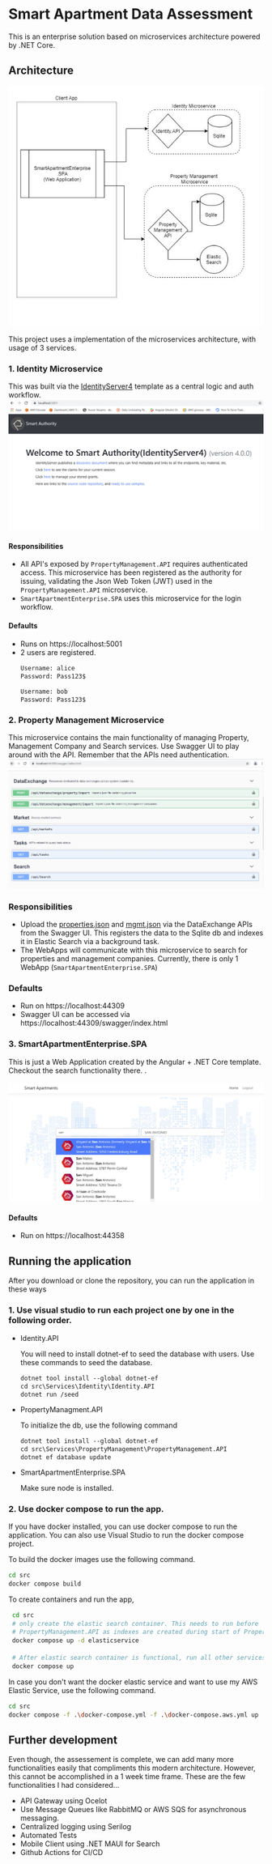 # Smart Apartment Data Assessment

This is an enterprise solution based on microservices architecture powered by .NET Core.

## Architecture

![](assets/Architecture.jpg)

This project uses a implementation of the microservices architecture, with usage of 3 services.

### 1.  Identity Microservice
This was built via the [IdentityServer4](https://identityserver4.readthedocs.io/en/latest/) template as a central logic and auth workflow. 
![](assets/identity.jpg)

#### Responsibilities

- All API's exposed by `PropertyManagement.API` requires  authenticated access. This microservice has been registered as the authority for issuing, validating the Json Web Token (JWT) used in the `PropertyManagement.API` microservice.  
- `SmartApartmentEnterprise.SPA` uses this microservice for the login workflow.
#### Defaults
 - Runs on https://localhost:5001
  - 2 users are registered. 
    ```
    Username: alice
    Password: Pass123$
    ```
    ```
    Username: bob
    Password: Pass123$
    ```

### 2. Property Management Microservice

This microservice contains the main functionality of managing Property, Management Company and Search services. Use Swagger UI to play around with the API. Remember that the APIs need authentication.
![](assets/Swagger.jpg)
### Responsibilities
- Upload the [properties.json](assets/properties.json) and [mgmt.json](assets/mgmt.json) via the DataExchange APIs from the Swagger UI. This registers the data to the Sqlite db and indexes it in Elastic Search via a background task.
- The WebApps will communicate with this microservice to search for properties and management companies. Currently, there is only 1 WebApp (`SmartApartmentEnterprise.SPA`)
### Defaults
- Run on https://localhost:44309
- Swagger UI can be accessed via https://localhost:44309/swagger/index.html


### 3. SmartApartmentEnterprise.SPA

This is just a Web Application created by the Angular + .NET Core template. Checkout the search functionality there. .

![](assets/spa.jpg)


#### Defaults
- Run on https://localhost:44358


## Running the application

After you download or clone the repository, you can run the application in these ways

### 1. Use visual studio to run each project one by one in the following order.

- Identity.API

     You will need to install dotnet-ef to seed the database with users. Use these commands to seed the database.
     ```
     dotnet tool install --global dotnet-ef
     cd src\Services\Identity\Identity.API
     dotnet run /seed
     ```
- PropertyManagment.API

    To initialize the db, use the following command
    ```
    dotnet tool install --global dotnet-ef
    cd src\Services\PropertyManagement\PropertyManagement.API
    dotnet ef database update
    ```
- SmartApartmentEnterprise.SPA

    Make sure node is installed.

### 2. Use docker compose to run the app. 

If you have docker installed, you can use docker compose to run the application. You can also use Visual Studio to run the docker compose project.

To build the docker images use the following command.
```bash
cd src
docker compose build
```

To create containers and run the app, 

```bash
 cd src
 # only create the elastic search container. This needs to run before 
 # PropertyManagement.API as indexes are created during start of PropertyManagement.API.
 docker compose up -d elasticservice
 
 # After elastic search container is functional, run all other services.
 docker compose up
```

In case you don't want the docker elastic service and want to use my AWS Elastic Service, use the following command.
```bash
cd src
docker compose -f .\docker-compose.yml -f .\docker-compose.aws.yml up
```

## Further development

Even though, the assessement is complete, we can add many more functionalities easily that compliments this modern architecture. However, this cannot be accomplished in a 1 week time frame. These are the few functionalities I had considered...
- API Gateway using Ocelot
- Use Message Queues like RabbitMQ or AWS SQS for asynchronous messaging.
- Centralized logging using Serilog
- Automated Tests
- Mobile Client using .NET MAUI for Search
- Github Actions for CI/CD
